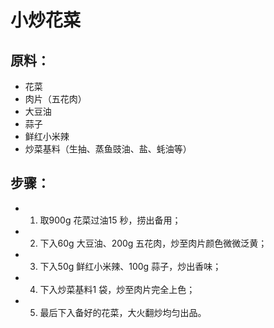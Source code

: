 # 小炒花菜

## 原料：

- 花菜
- 肉片（五花肉）
- 大豆油
- 蒜子
- 鲜红小米辣
- 炒菜基料（生抽、蒸鱼豉油、盐、蚝油等）

## 步骤：

- 1. 取900g 花菜过油15 秒，捞出备用；
- 2. 下入60g 大豆油、200g 五花肉，炒至肉片颜色微微泛黄；
- 3. 下入50g 鲜红小米辣、100g 蒜子，炒出香味；
- 4. 下入炒菜基料1 袋，炒至肉片完全上色；
- 5. 最后下入备好的花菜，大火翻炒均匀出品。
